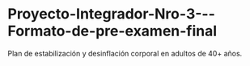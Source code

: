 # Proyecto-Integrador-Nro-3---Formato-de-pre-examen-final
Plan de estabilización y desinflación corporal en adultos de 40+ años.
